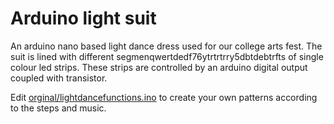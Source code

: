 # Arduino light suit

An arduino nano based light dance dress used for our college arts fest. The suit is lined with different segmenqwertdedf76ytrtrtrry5dbtdebtrfts of single colour led strips. These strips are controlled by an arduino digital output coupled with transistor.

Edit [orginal/lightdancefunctions.ino](https://github.com/muhammadrinasvv3/Arduino_light_suit/edit/master/README.md) to create your own patterns according to the steps and music.
